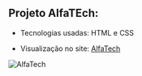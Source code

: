 ## Projeto AlfaTEch:

 - Tecnologias usadas: HTML e CSS

 - Visualização no site: [AlfaTech](https://9brunodox.github.io/AlfaTech/)

![AlfaTech](https://www.devmedia.com.br/arquivos/projeto_guiado/front-end/provedor/passo2/fig1.png)
